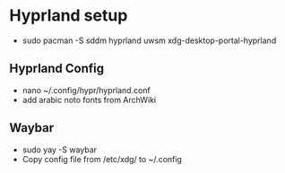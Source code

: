 # Hyprland setup

- sudo pacman -S sddm hyprland uwsm xdg-desktop-portal-hyprland

## Hyprland Config

- nano ~/.config/hypr/hyprland.conf
- add arabic noto fonts from ArchWiki

## Waybar
- sudo yay -S waybar
- Copy config file from /etc/xdg/ to ~/.config
